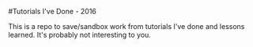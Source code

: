 #Tutorials I've Done - 2016

This is a repo to save/sandbox work from tutorials I've done and lessons learned. It's probably not interesting to you. 
